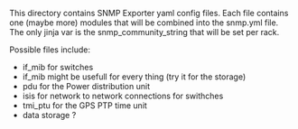 This directory contains SNMP Exporter yaml config files. Each file contains one (maybe more) modules that will be combined into the snmp.yml file.
The only jinja var is the snmp_community_string that will be set per rack. 


Possible files include:
* if_mib for switches
* if_mib might be usefull for every thing (try it for the storage)
* pdu for the Power distribution unit
* isis for network to network connections for swithches
* tmi_ptu for the GPS PTP time unit
* data storage ?